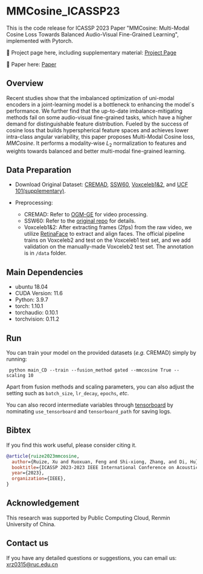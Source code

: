 # MMCosine_ICASSP23
 This is the code release for ICASSP 2023 Paper "MMCosine: Multi-Modal Cosine Loss Towards Balanced Audio-Visual Fine-Grained Learning", implemented with Pytorch.

:rocket: Project page here, including supplementary material: [Project Page](https://gewu-lab.github.io/MMCosine/)

:page_facing_up: Paper here: [Paper](https://rick-xu315.github.io/MMCosine.pdf)



## Overview

Recent studies show that the imbalanced optimization of uni-modal encoders in a joint-learning model is a bottleneck to enhancing the model`s performance. We further find that the up-to-date imbalance-mitigating methods fail on some audio-visual fine-grained tasks, which have a higher demand for distinguishable feature distribution. Fueled by the success of cosine loss that builds hyperspherical feature spaces and achieves lower intra-class angular variability, this paper proposes Multi-Modal Cosine loss, *MMCosine*. It performs a modality-wise $L_2$ normalization to features and weights towards balanced and better multi-modal fine-grained learning.

## Data Preparation

- Download Original Dataset: [CREMAD](https://github.com/CheyneyComputerScience/CREMA-D), [SSW60](https://github.com/visipedia/ssw60), [Voxceleb1&2](https://mm.kaist.ac.kr/datasets/voxceleb/), and [UCF 101(supplementary)](https://www.crcv.ucf.edu/research/data-sets/ucf101/).

- Preprocessing:
  - CREMAD: Refer to [OGM-GE](https://github.com/GeWu-Lab/OGM-GE_CVPR2022) for video processing.
  - SSW60: Refer to the [original repo](https://github.com/visipedia/ssw60) for details.
  - Voxceleb1&2: After extracting frames (2fps) from the raw video, we utilize [RetinaFace](https://github.com/serengil/retinaface) to extract and align faces. The official pipeline trains on Voxceleb2 and test on the Voxceleb1 test set, and we add validation on the manually-made Voxceleb2 test set. The annotation is in ```/data``` folder.

## Main Dependencies

- ubuntu 18.04
- CUDA Version: 11.6
- Python: 3.9.7
- torch: 1.10.1
- torchaudio: 0.10.1 
- torchvision: 0.11.2 

## Run

 You can train your model on the provided datasets (*e.g.* CREMAD) simply by running:

``` python main_CD --train --fusion_method gated --mmcosine True --scaling 10```

Apart from fusion methods and scaling parameters, you can also adjust the setting such as ```batch_size```, ```lr_decay```, ```epochs```, *etc*.

You can also record intermediate variables through [tensorboard](https://pytorch.org/docs/stable/tensorboard.html) by nominating ```use_tensorboard``` and ```tensorboard_path``` for saving logs.

## Bibtex

If you find this work useful, please consider citing it.

```BibTeX
@article{ruize2023mmcosine,
  author={Ruize, Xu and Ruoxuan, Feng and Shi-xiong, Zhang, and Di, Hu},
  booktitle={ICASSP 2023-2023 IEEE International Conference on Acoustics, Speech and Signal Processing (ICASSP)},
  year={2023},
  organization={IEEE},
}
```

## Acknowledgement

This research was supported by Public Computing Cloud, Renmin University of China.

## Contact us

If you have any detailed questions or suggestions, you can email us: <xrz0315@ruc.edu.cn>
